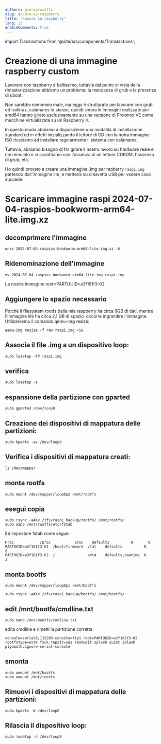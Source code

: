 ```yaml
---
authors: pieroproietti
slug: ancora-su-raspberry
title: "ancora su raspberry"
lang: it
enableComments: true
---
```


import Translactions from '@site/src/components/Translactions';

<Translactions />


# Creazione di una immagine raspberry custom

Lavorare con taspberry è bellissimo, tuttavia dal punto di vista della rimasterizzazione abbiamo un problema: la mancanza di grub e la presenza di uboot.

Non sarebbe nemmeno male, ma eggs è strutturato per lavorare con grub ed isolinux, calamares lo stesso, quindi sinora le immagini realizzate per amd64 
hanno girato esclusivamente su una versione di Proxmox VE come macchine virtualizzate su un Raspberry 4.

In questo modo abbiamo a disposizione una modalità di installazione standard ed in effetti inizializzando il lettore di CD con la notra immagine ISO riusciamo ad installare regolarmente il sistema con calamares.

Tuttavia, abbiamo bisogno di far girare il nostro lavoro su hardware reale e non emulato e ci scontriamo con l'assenza di un lettore CDROM, l'assenza di grub, etc.

Ho quindi provato a creare una immagine .img per rapberry `raspi.img` partendo dall'immagine lite, e metterla su chiavetta USB per vedere cosa succede.

# Scaricare immagine raspi 2024-07-04-raspios-bookworm-arm64-lite.img.xz

## decomprimere l'immagine
```
unxz 2024-07-04-raspios-bookworm-arm64-lite.img.xz -k
```
## Ridenominazione dell'immagine

```
mv 2024-07-04-raspios-bookworm-arm64-lite.img raspi.img
```
La nostra immagine root=PARTUUID=a3f161f3-02

## Aggiungere lo spazio necessario
Poichè il filesystem rootfs della mia raspberry ha circa 6GB di dati, mentre l'immagine lite ha circa 2,1 GB di spazio, occorre ingrandire l'immagine. Utilizzeremo il comando qemu-img resize:

```
qemu-img resize -f raw raspi.img +5G
```

## Associa il file .img a un dispositivo loop:
```
sudo losetup -fP raspi.img
```

## verifica
```
sudo losetup -a
```

## espansione della partizione con gparted
```
sudo gparted /dev/loop0
```

## Creazione dei dispositivi di mappatura delle partizioni:
```
sudo kpartx -av /dev/loop0
```

## Verifica i dispositivi di mappatura creati:
```
ls /dev/mapper
```


## monta rootfs
```
sudo mount /dev/mapper/loop0p2 /mnt/rootfs
```

## esegui copia
```
sudo rsync -aAXv /zfs/raspi_backup/rootfs/ /mnt/rootfs/
sudo nano /mnt/rootfs/etc/fstab
```
Ed impostare fstab come segue:

```
Proc            /proc           proc    defaults          0       0
PARTUUID=a3f161f3-01  /boot/firmware  vfat    defaults          0       2
PARTUUID=a3f161f3-02  /               ext4    defaults,noatime  0       1
```

## monta bootfs
```
sudo mount /dev/mapper/loop0p1 /mnt/bootfs
```

```
sudo rsync -aAXv /zfs/raspi_backup/bootfs/ /mnt/bootfs/
```

##  edit /mnt/bootfs/cmdline.txt
```
sudo nano /mnt/bootfs/cmdline.txt
```

edita cmdline e rimetti la partizione corretta
```
console=serial0,115200 console=tty1 root=PARTUUID=a3f161f3-02 rootfstype=ext4 fsck.repair=yes rootwait splash quiet splash plymouth.ignore-serial-console
```

## smonta
```
sudo umount /mnt/bootfs
sudo umount /mnt/rootfs
```

## Rimuovi i dispositivi di mappatura delle partizioni:
```
sudo kpartx -d /dev/loop0
```

## Rilascia il dispositivo loop:
```
sudo losetup -d /dev/loop0
```